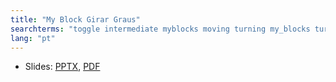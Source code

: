 ```yaml
---
title: "My Block Girar Graus"
searchterms: "toggle intermediate myblocks moving turning my_blocks turn_degrees turning_with rotation_sensor my_block_girar_graus"
lang: "pt"
---
```

 <ul>
 <li class="ng-binding">Slides:
 <a href="translations/pt-br/intermediate/TurnDegrees.pptx">PPTX</a>,
 <a href="translations/pt-br/intermediate/TurnDegrees.pdf">PDF</a>
 </li>
 </ul>
